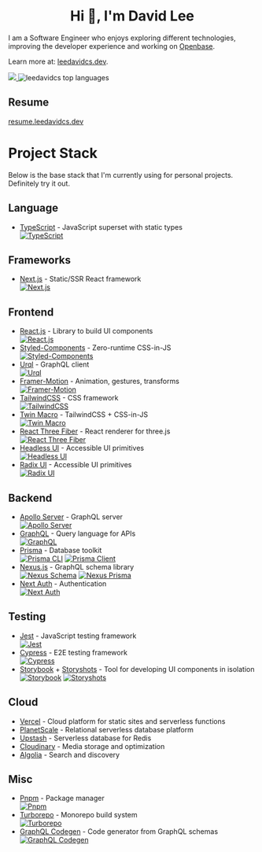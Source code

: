 <h1 align="center">Hi 👋, I'm David Lee</h1>

I am a Software Engineer who enjoys exploring different technologies, improving the developer experience and working on [Openbase](https://openbase.com).

Learn more at: [leedavidcs.dev](https://leedavidcs.dev).

<a href="https://github.com/ryo-ma/github-profile-trophy">
  <img src="https://github-profile-trophy.vercel.app/?username=leedavidcs&rank=SECRET,SSS,SS,S,AAA,AA,A,B,C&theme=onedark" />
</a>

<img alt="leedavidcs top languages" src="https://github-readme-stats.vercel.app/api/top-langs/?username=leedavidcs&layout=compact&theme=onedark" />

## Resume
[resume.leedavidcs.dev](https://resume.leedavidcs.dev)

# Project Stack
Below is the base stack that I'm currently using for personal projects. Definitely try it out.

## Language
* [TypeScript](https://www.typescriptlang.org/) - JavaScript superset with static types  
[![TypeScript](https://img.shields.io/npm/v/typescript)](https://www.npmjs.com/package/typescript)

## Frameworks
* [Next.js](https://nextjs.org/) - Static/SSR React framework  
[![Next.js](https://img.shields.io/npm/v/next)](https://www.npmjs.com/package/next)

## Frontend
* [React.js](https://reactjs.org/) - Library to build UI components  
[![React.js](https://img.shields.io/npm/v/react)](https://www.npmjs.com/package/react)
* [Styled-Components](https://styled-components.com/) - Zero-runtime CSS-in-JS  
[![Styled-Components](https://img.shields.io/npm/v/styled-components)](https://www.npmjs.com/package/styled-components)
* [Urql](https://formidable.com/open-source/urql/) - GraphQL client  
[![Urql](https://img.shields.io/npm/v/urql)](https://www.npmjs.com/package/urql)
* [Framer-Motion](https://www.framer.com/docs/) - Animation, gestures, transforms  
[![Framer-Motion](https://img.shields.io/npm/v/framer-motion)](https://www.npmjs.com/package/framer-motion)
* [TailwindCSS](https://tailwindcss.com/) - CSS framework  
[![TailwindCSS](https://img.shields.io/npm/v/tailwindcss)](https://www.npmjs.com/package/tailwindcss)
* [Twin Macro](https://github.com/ben-rogerson/twin.macro) - TailwindCSS + CSS-in-JS  
[![Twin Macro](https://img.shields.io/npm/v/twin.macro)](https://www.npmjs.com/package/twin.macro)
* [React Three Fiber](https://docs.pmnd.rs/react-three-fiber/getting-started/introduction) - React renderer for three.js  
[![React Three Fiber](https://img.shields.io/npm/v/@react-three/fiber)](https://www.npmjs.com/package/@react-three/fiber)
* [Headless UI](https://headlessui.dev/) - Accessible UI primitives  
[![Headless UI](https://img.shields.io/npm/v/@headlessui/react)](https://www.npmjs.com/package/@headlessui/react)
* [Radix UI](https://www.radix-ui.com/) - Accessible UI primitives  
[![Radix UI](https://img.shields.io/npm/v/@radix-ui/react-accordion)](https://www.npmjs.com/package/@radix-ui/react-accordion)

## Backend
* [Apollo Server](https://www.apollographql.com/docs/apollo-server/) - GraphQL server  
[![Apollo Server](https://img.shields.io/npm/v/apollo-server-micro)](https://www.npmjs.com/package/apollo-server-micro)
* [GraphQL](https://graphql.org/) - Query language for APIs  
[![GraphQL](https://img.shields.io/npm/v/graphql)](https://www.npmjs.com/package/graphql)
* [Prisma](https://www.prisma.io/) - Database toolkit  
[![Prisma CLI](https://img.shields.io/npm/v/@prisma/cli)](https://www.npmjs.com/package/prisma)
[![Prisma Client](https://img.shields.io/npm/v/@prisma/client)](https://www.npmjs.com/package/@prisma/client)
* [Nexus.js](https://nexusjs.org/) - GraphQL schema library  
[![Nexus Schema](https://img.shields.io/npm/v/nexus)](https://www.npmjs.com/package/nexus)
[![Nexus Prisma](https://img.shields.io/npm/v/nexus-prisma)](https://www.npmjs.com/package/nexus-prisma)
* [Next Auth](https://next-auth.js.org/) - Authentication  
[![Next Auth](https://img.shields.io/npm/v/next-auth)](https://www.npmjs.com/package/next-auth)

## Testing
* [Jest](https://jestjs.io/) - JavaScript testing framework  
[![Jest](https://img.shields.io/npm/v/jest)](https://www.npmjs.com/package/jest)
* [Cypress](https://www.cypress.io/) - E2E testing framework  
[![Cypress](https://img.shields.io/npm/v/cypress)](https://www.npmjs.com/package/cypress)
* [Storybook](https://storybook.js.org/) + [Storyshots](https://storybook.js.org/docs/react/workflows/snapshot-testing) - Tool for developing UI components in isolation  
[![Storybook](https://img.shields.io/npm/v/storybook)](https://www.npmjs.com/package/storybook)
[![Storyshots](https://img.shields.io/npm/v/@storybook/addon-storyshots)](https://www.npmjs.com/package/@storybook/addon-storyshots)

## Cloud
* [Vercel](https://vercel.com) - Cloud platform for static sites and serverless functions
* [PlanetScale](https://planetscale.com/) - Relational serverless database platform
* [Upstash](https://upstash.com/) - Serverless database for Redis
* [Cloudinary](https://cloudinary.com/) - Media storage and optimization
* [Algolia](https://www.algolia.com/) - Search and discovery

## Misc
* [Pnpm](https://pnpm.io/) - Package manager  
[![Pnpm](https://img.shields.io/npm/v/pnpm)](https://www.npmjs.com/package/pnpm)
* [Turborepo](https://turborepo.org/) - Monorepo build system  
[![Turborepo](https://img.shields.io/npm/v/turbo)](https://www.npmjs.com/package/turbo)
* [GraphQL Codegen](https://www.graphql-code-generator.com/) - Code generator from GraphQL schemas  
[![GraphQL Codegen](https://img.shields.io/npm/v/@graphql-codegen/cli)](https://www.npmjs.com/package/@graphql-codegen/cli)
